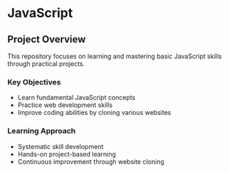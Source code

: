 # JavaScript

## Project Overview
This repository focuses on learning and mastering basic JavaScript skills through practical projects.

### Key Objectives
- Learn fundamental JavaScript concepts
- Practice web development skills
- Improve coding abilities by cloning various websites

### Learning Approach
- Systematic skill development
- Hands-on project-based learning
- Continuous improvement through website cloning